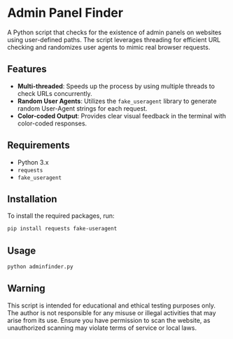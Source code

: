 # Admin Panel Finder

A Python script that checks for the existence of admin panels on websites using user-defined paths. The script leverages threading for efficient URL checking and randomizes user agents to mimic real browser requests.

## Features

- **Multi-threaded**: Speeds up the process by using multiple threads to check URLs concurrently.
- **Random User Agents**: Utilizes the `fake_useragent` library to generate random User-Agent strings for each request.
- **Color-coded Output**: Provides clear visual feedback in the terminal with color-coded responses.

## Requirements

- Python 3.x
- `requests`
- `fake_useragent`

## Installation

To install the required packages, run:

```bash
pip install requests fake-useragent
```

## Usage

```bash
python adminfinder.py
```

## Warning

This script is intended for educational and ethical testing purposes only. The author is not responsible for any misuse or illegal activities that may arise from its use. Ensure you have permission to scan the website, as unauthorized scanning may violate terms of service or local laws.